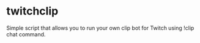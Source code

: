 # twitchclip
Simple script that allows you to run your own clip bot for Twitch using !clip chat command.
